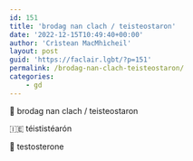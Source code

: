 ```yaml
---
id: 151
title: 'brodag nan clach / teisteostaron'
date: '2022-12-15T10:49:40+00:00'
author: 'Crìstean MacMhìcheil'
layout: post
guid: 'https://faclair.lgbt/?p=151'
permalink: /brodag-nan-clach-teisteostaron/
categories:
    - gd
---
```


&#x1f3f4;&#xe0067;&#xe0062;&#xe0073;&#xe0063;&#xe0074;&#xe007f; brodag nan clach / teisteostaron

&#x1f1ee;&#x1f1ea; téististéarón

&#x1f3f4;&#xe0067;&#xe0062;&#xe0065;&#xe006e;&#xe0067;&#xe007f; testosterone
